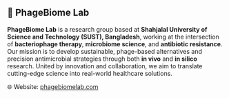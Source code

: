 ## 🧬 PhageBiome Lab

**PhageBiome Lab** is a research group based at **Shahjalal University of Science and Technology (SUST), Bangladesh**, working at the intersection of **bacteriophage therapy**, **microbiome science**, and **antibiotic resistance**. Our mission is to develop sustainable, phage-based alternatives and precision antimicrobial strategies through both **in vivo** and **in silico** research. United by innovation and collaboration, we aim to translate cutting-edge science into real-world healthcare solutions.

🌐 Website: [phagebiomelab.com](https://phagebiomelab.com/)
